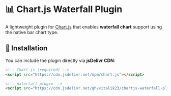 # 📊 Chart.js Waterfall Plugin

A lightweight plugin for [Chart.js](https://www.chartjs.org/) that enables **waterfall chart** support using the native bar chart type.

## 🚀 Installation

You can include the plugin directly via **jsDelivr CDN**:

```html
<!-- Chart.js (required) -->
<script src="https://cdn.jsdelivr.net/npm/chart.js"></script>

<!-- Waterfall plugin -->
<script src="https://cdn.jsdelivr.net/gh/vitalik23/chartjs-waterfall-plugin@v1.0.0/dist/chartjs-plugin-waterfall.min.js"></script>
